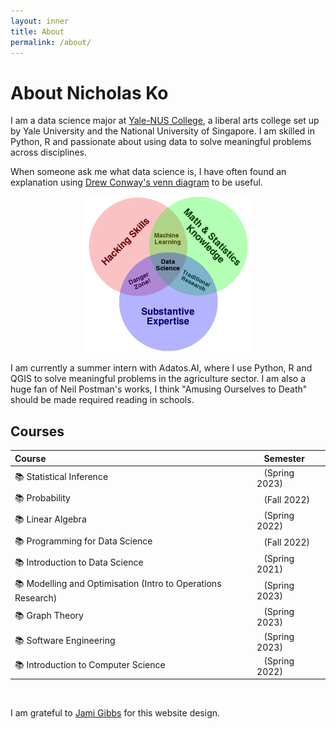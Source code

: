 ```yaml
---
layout: inner
title: About
permalink: /about/
---
```

# About Nicholas Ko

I am a data science major at [Yale-NUS College](https://www.yale-nus.edu.sg/about/key-facts/), a liberal arts college set up by Yale University and the National University of Singapore. I am skilled in Python, R and passionate about using data to solve meaningful problems across disciplines. 

When someone ask me what data science is, I have often found an explanation using [Drew Conway's venn diagram](http://drewconway.com/zia/2013/3/26/the-data-science-venn-diagram) to be useful.

<div style="display: flex; justify-content: center;">
	<img src="/img/about/Data_Science_VD.png" alt="What is Data Science? A Venn Diagrammatic Explanation" style="max-width: 264px; max-height: 252px;">
</div>

I am currently a summer intern with Adatos.AI, where I use Python, R and QGIS to solve meaningful problems in the agriculture sector. I am also a huge fan of Neil Postman's works, I think "Amusing Ourselves to Death" should be made required reading in schools. 

## Courses

|Course|&nbsp;&nbsp;&nbsp;Semester|
|:-----|:--------------|
|📚 Statistical Inference|&nbsp;&nbsp;&nbsp;(Spring 2023)|
|📚 Probability|&nbsp;&nbsp;&nbsp;(Fall 2022)|
|📚  Linear Algebra |&nbsp;&nbsp;&nbsp;(Spring 2022)|
|📚  Programming for Data Science |&nbsp;&nbsp;&nbsp;(Fall 2022)|
|📚  Introduction to Data Science |&nbsp;&nbsp;&nbsp;(Spring 2021)|
|📚  Modelling and Optimisation (Intro to Operations Research)|&nbsp;&nbsp;&nbsp;(Spring 2023)|
|📚  Graph Theory |&nbsp;&nbsp;&nbsp;(Spring 2023)|
|📚  Software Engineering |&nbsp;&nbsp;&nbsp;(Spring 2023)|
|📚  Introduction to Computer Science|&nbsp;&nbsp;&nbsp;(Spring 2022)|


&nbsp;


I am grateful to [Jami Gibbs](https://github.com/jamigibbs/phantom) for this website design. 

